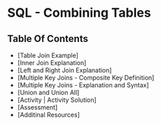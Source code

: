 # SQL - Combining Tables 


## Table Of Contents
- [Table Join Example]
- [Inner Join Explanation]
- [Left and Right Join Explanation]
- [Multiple Key Joins - Composite Key Definition]
- [Multiple Key Joins - Explanation and Syntax]
- [Union and Union All]
- [Activity | Activity Solution]
- [Assessment]
- [Additinal Resources]
















